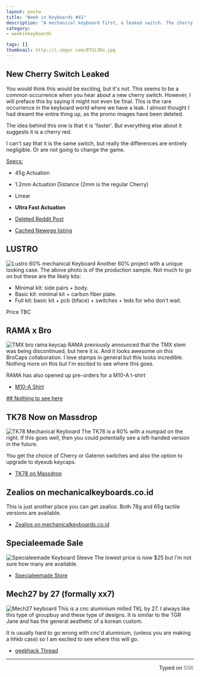 ```yaml
---
layout: postw
title: "Week in Keyboards #41"
description: "A mechanical keyboard first, a leaked switch. The cherry speed switch is a faster Cherry Red. There is also a new 60% and TKL mech."
category: 
- weekinkeyboards 

tags: []
thumbnail: http://i.imgur.com/8TUi3Do.jpg
---
```


## New Cherry Switch Leaked
You would think this would be exciting, but it's not. This seems to be a common occurrence when you hear about a new cherry switch. However, I will preface this by saying it might not even be final. This is the rare occurrence in the keyboard world where we have a leak. I almost thought I had dreamt the entire thing up, as the promo images have been deleted.

The idea behind this one is that it is 'faster'. But everything else about it suggests it is a cherry red.

I can't say that it is the same switch, but really the differences are entirely negligible. Or are not going to change the game. 

[Specs:](http://i.imgur.com/4F0ePjV.jpg)

* 45g Actuation
* 1.2mm Actuation Distance (2mm is the regular Cherry)
* Linear
* **Ultra Fast Actuation**


* [Deleted Reddit Post](https://redd.it/4fbmr8)
* [Cached Newegg listing](http://webcache.googleusercontent.com/search?q=cache:X1U5RIC6DnQJ:www.newegg.com/Product/Product.aspx%3FItem%3D9SIA9FT3ZH3623%26cm_re%3Dcorsair_k70-_-9SIA9FT3ZH3623-_-Product+&cd=4&hl=en&ct=clnk&gl=us)

## LUSTRO
![Lustro 60% mechanical Keyboard](https://i.imgur.com/4LfodeR.jpg)
Another 60% project with a unique looking case. The above photo is of the production sample. Not much to go on but these are the likely kits:

* Minimal kit: side pairs + body.
* Basic kit: minimal kit + carbon fiber plate.
* Full kit: basic kit + pcb (bface) + switches + leds for who don't wait.

Price TBC

## RAMA x Bro
![TMX bro rama keycap](http://i.imgur.com/8TUi3Do.jpg)
RAMA previously announced that the TMX stem was being discontinued, but here it is. And it looks awesome on this BroCaps collaboration. I love stamps in general but this looks incredible. Nothing more on this but I'm excited to see where this goes.

RAMA has also opened up pre-orders for a M10-A t-shirt

* [M10-A Shirt](http://rama.works/store/m10-a-shirt)

[## Nothing to see here](https://ctrlalt.io/IV)

## TK78 Now on Massdrop
![TK78 Mechanical Keyboard](https://i.imgur.com/10Zyzq4.jpg)
The TK78 is a 60% with a numpad on the right. If this goes well, then you could potentially see a left-handed version in the future.

You get the choice of Cherry or Gateron switches and also the option to upgrade to dyesub keycaps.

* [TK78 on Massdrop](https://www.massdrop.com/buy/sentraq-tk78-mechanical-keyboard-kit?mode=guest_open)

## Zealios on mechanicalkeyboards.co.id
This is just another place you can get zealios. Both 78g and 65g tactile versions are available.

* [Zealios on mechanicalkeyboards.co.id](https://www.mechanicalkeyboards.co.id/search/Zealio)

## Specialeemade Sale
![Specialeemade Keyboard Sleeve](http://i.imgur.com/WEY0iyQ.jpg)
The lowest price is now $25 but I'm not sure how many are available.

* [Specialeemade Store](http://specialeemade.bigcartel.com/)

## Mech27 by 27 (formally xx7)
![Mech27 keyboard](http://i.imgur.com/pF0kqAx.png)
This is a cnc aluminium milled TKL by 27. I always like this type of groupbuy and these type of designs. It is similar to the TGR Jane and has the general aesthetic of a korean custom.

It is usually hard to go wrong with cnc'd aluminium, (unless you are making a hhkb case) so I am excited to see where this will go.

* [geekhack Thread](https://geekhack.org/index.php?topic=81351)

------------------------------------------------
 <p style="text-align: right" title="Screwed">Typed on <font color="#6c6c6c">SSK</font></p>
 
